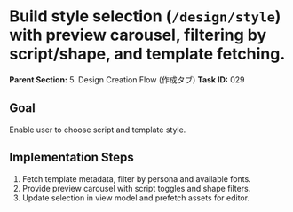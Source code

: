 # Build style selection (`/design/style`) with preview carousel, filtering by script/shape, and template fetching.

**Parent Section:** 5. Design Creation Flow (作成タブ)
**Task ID:** 029

## Goal
Enable user to choose script and template style.

## Implementation Steps
1. Fetch template metadata, filter by persona and available fonts.
2. Provide preview carousel with script toggles and shape filters.
3. Update selection in view model and prefetch assets for editor.
